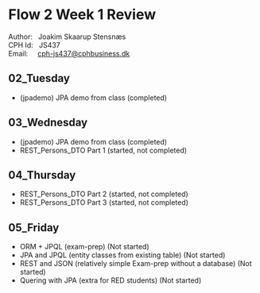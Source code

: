# Flow 2 Week 1 Review

Author: &nbsp;&nbsp;Joakim Skaarup Stensnæs\
CPH Id: &nbsp;&nbsp;JS437\
Email: &nbsp;&nbsp;&nbsp;&nbsp;cph-js437@cphbusiness.dk

## 02_Tuesday
* (jpademo) JPA demo from class (completed)

## 03_Wednesday
* (jpademo) JPA demo from class (completed)
* REST_Persons_DTO Part 1 (started, not completed)

## 04_Thursday
* REST_Persons_DTO Part 2 (started, not completed)
* REST_Persons_DTO Part 3 (started, not completed)

## 05_Friday
* ORM + JPQL (exam-prep) (Not started)
* JPA and JPQL (entity classes from existing table) (Not started)
* REST and JSON (relatively simple Exam-prep without a database) (Not started)
* Quering with JPA (extra for RED students) (Not started)